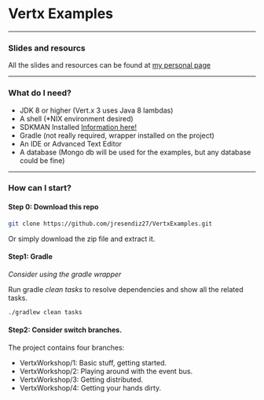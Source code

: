 # Vertx Examples
------
### Slides and resourcs

All the slides and resources can be found at [my personal page](http://jresendiz27.github.io/slides)

------

### What do I need?
* JDK 8 or higher (Vert.x 3 uses Java 8 lambdas)
* A shell (*NIX environment desired)
* SDKMAN Installed [Information here!](http://sdkman.io/)
* Gradle (not really required, wrapper installed on the project)
* An IDE or Advanced Text Editor
* A database (Mongo db will be used for the examples, but any database could be fine)

------

### How can I start?

#### Step 0: Download this repo
```bash
git clone https://github.com/jresendiz27/VertxExamples.git
```
Or simply download the zip file and extract it.
#### Step1: Gradle 
_Consider using the gradle wrapper_

Run gradle _clean tasks_ to resolve dependencies and show all the related tasks.
```bash
./gradlew clean tasks
```

#### Step2: Consider switch branches.

The project contains four branches:

* VertxWorkshop/1: Basic stuff, getting started. 
* VertxWorkshop/2: Playing around with the event bus.
* VertxWorkshop/3: Getting distributed.
* VertxWorkshop/4: Getting your hands dirty.
